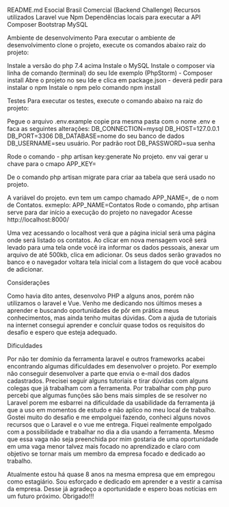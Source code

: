 README.md
Esocial Brasil Comercial (Backend Challenge)
Recursos utilizados
Laravel
vue
Npm
Dependências locais para executar a API
Composer
Bootstrap
MySQL

Ambiente de desenvolvimento
Para executar o ambiente de desenvolvimento clone o projeto, execute os comandos abaixo raiz do projeto:

Instale a versão do php 7.4 acima
Instale o MySQL
Instale o composer via linha de comando (terminal) do seu Ide exemplo (PhpStorm) - Composer install
Abre o projeto no seu Ide e clica em package.json -  deverá pedir para instalar o npm
Instale o npm pelo comando npm install

Testes
Para executar os testes, execute o comando abaixo na raiz do projeto:

Pegue o arquivo .env.example copie pra mesma pasta com o nome .env e faca as seguintes alterações:
DB_CONNECTION=mysql
DB_HOST=127.0.0.1
DB_PORT=3306
DB_DATABASE=nome do seu banco de dados
DB_USERNAME=seu usuário. Por padrão root
DB_PASSWORD=sua senha

Rode o comando - php artisan key:generate
No projeto. env vai gerar u chave para o cmapo APP_KEY=

De o comando php artisan migrate para criar aa tabela que será usado no projeto. 

A variável do projeto. evn tem um campo chamado APP_NAME=, de o nom de Contatos. exmeplo: APP_NAME=Contatos
Rode o comando, php artisan serve para dar início a execução do projeto no navegador 
Acesse http://localhost:8000/

Uma vez acessando o localhost verá que a página inicial será uma página onde será listado os contatos. Ao clicar em nova mensagem você será levado para uma tela onde você ira informar os dados pessoais, anexar um arquivo de até 500kb, clica em adicionar. Os seus dados serão gravados no banco e o navegador voltara tela inicial com a listagem do que você acabou de adicionar.


Considerações

Como havia dito antes, desenvolvo PHP a alguns anos, porém não utilizamos o laravel e Vue. 
Venho me dedicando nos últimos meses a aprender e buscando oportunidades de pôr em prática meus conhecimentos, mas ainda tenho muitas dúvidas.
Com a ajuda de tutoriais na internet consegui aprender e concluir quase todos os requisitos do desafio e espero que esteja adequado.

Dificuldades

Por não ter domínio da ferramenta laravel e outros frameworks acabei encontrando algumas dificuldades em desenvolver o projeto. Por exemplo não conseguir desenvolver a parte que envia o e-mail dos dados cadastrados. 
Precisei seguir alguns tutoriais e tirar dúvidas com alguns colegas que já trabalham com a ferramenta. 
Por trabalhar com php puro percebi que algumas funções são bens mais simples de se resolver no Laravel porem me esbarrei na dificuldade da usabilidade da ferramenta já que a uso em momentos de estudo e não aplico no meu local de trabalho. 
Gostei muito do desafio e me empolguei fazendo, conheci alguns novos recursos que o Laravel e o vue me entrega. Fiquei realmente empolgado com a possibilidade e trabalhar no dia a dia usando a ferramenta. 
Mesmo que essa vaga não seja preenchida por mim gostaria de uma oportunidade em uma vaga menor talvez mais focado no aprendizado e claro com objetivo se tornar mais um membro da empresa focado e dedicado ao trabalho. 

Atualmente estou há quase 8 anos na mesma empresa que em empregou como estagiário. Sou esforçado e dedicado em aprender e a vestir a camisa da empresa.
Desse já agradeço a oportunidade e espero boas notícias em um futuro próximo. 
Obrigado!!!
